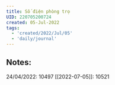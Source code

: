 ```yaml
---
title: Số điện phòng trọ
UID: 220705200724
created: 05-Jul-2022
tags:
  - 'created/2022/Jul/05'
  - 'daily/journal'
---
```

## Notes:

24/04/2022: 10497
[[2022-07-05]]: 10521

